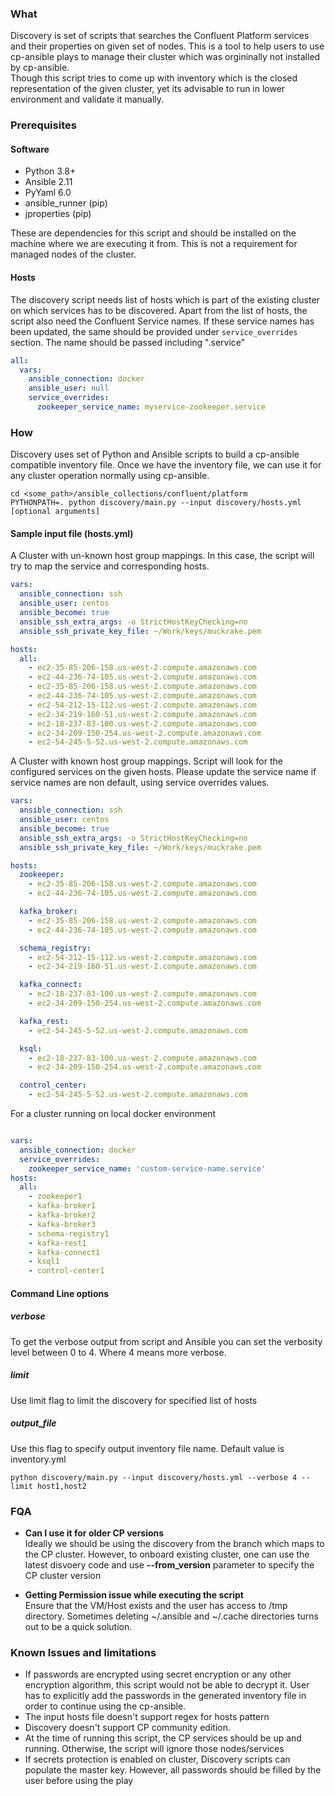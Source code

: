 ### What
Discovery is set of scripts that searches the Confluent Platform services and their properties on given set of nodes. This is a tool to help users to use cp-ansible plays to manage their cluster which was orgininally not installed by cp-ansible.  
Though this script tries to come up with inventory which is the closed representation of the given cluster, yet its advisable to run in lower environment and validate it manually.

### Prerequisites
#### Software
- Python 3.8+  
- Ansible 2.11  
- PyYaml 6.0  
- ansible_runner (pip)
- jproperties (pip)

These are dependencies for this script and should be installed on the machine where we are executing it from. This is not a requirement for managed nodes of the cluster.
#### Hosts
The discovery script needs list of hosts which is part of the existing cluster on which services has to be discovered. Apart from the list of hosts, the script also need the Confluent Service names. If these service names has been updated, the same should be provided under `service_overrides` section. The name should be passed including ".service" 

```yaml
all:
  vars:
    ansible_connection: docker
    ansible_user: null
    service_overrides:
      zookeeper_service_name: myservice-zookeeper.service
```

### How
Discovery uses set of Python and Ansible scripts to build a cp-ansible compatible inventory file. Once we have the inventory file, we can use it for any cluster operation normally using cp-ansible.

```shell
cd <some_path>/ansible_collections/confluent/platform
PYTHONPATH=. python discovery/main.py --input discovery/hosts.yml [optional arguments] 
```
#### Sample input file (hosts.yml)
A Cluster with un-known host group mappings. In this case, the script will try to map the service and corresponding hosts.
```yaml
vars:
  ansible_connection: ssh
  ansible_user: centos
  ansible_become: true
  ansible_ssh_extra_args: -o StrictHostKeyChecking=no
  ansible_ssh_private_key_file: ~/Work/keys/muckrake.pem

hosts:
  all:
    - ec2-35-85-206-158.us-west-2.compute.amazonaws.com
    - ec2-44-236-74-105.us-west-2.compute.amazonaws.com
    - ec2-35-85-206-158.us-west-2.compute.amazonaws.com
    - ec2-44-236-74-105.us-west-2.compute.amazonaws.com
    - ec2-54-212-15-112.us-west-2.compute.amazonaws.com
    - ec2-34-219-160-51.us-west-2.compute.amazonaws.com
    - ec2-18-237-83-100.us-west-2.compute.amazonaws.com
    - ec2-34-209-150-254.us-west-2.compute.amazonaws.com
    - ec2-54-245-5-52.us-west-2.compute.amazonaws.com

```
A Cluster with known host group mappings. Script will look for the configured services on the given hosts. Please update the service name if service names are non default, using service overrides values. 
```yaml
vars:
  ansible_connection: ssh
  ansible_user: centos
  ansible_become: true
  ansible_ssh_extra_args: -o StrictHostKeyChecking=no
  ansible_ssh_private_key_file: ~/Work/keys/muckrake.pem

hosts:
  zookeeper:
    - ec2-35-85-206-158.us-west-2.compute.amazonaws.com
    - ec2-44-236-74-105.us-west-2.compute.amazonaws.com

  kafka_broker:
    - ec2-35-85-206-158.us-west-2.compute.amazonaws.com
    - ec2-44-236-74-105.us-west-2.compute.amazonaws.com

  schema_registry:
    - ec2-54-212-15-112.us-west-2.compute.amazonaws.com
    - ec2-34-219-160-51.us-west-2.compute.amazonaws.com

  kafka_connect:
    - ec2-18-237-83-100.us-west-2.compute.amazonaws.com
    - ec2-34-209-150-254.us-west-2.compute.amazonaws.com

  kafka_rest:
    - ec2-54-245-5-52.us-west-2.compute.amazonaws.com

  ksql:
    - ec2-18-237-83-100.us-west-2.compute.amazonaws.com
    - ec2-34-209-150-254.us-west-2.compute.amazonaws.com

  control_center:
    - ec2-54-245-5-52.us-west-2.compute.amazonaws.com

```
For a cluster running on local docker environment 
```yaml

vars:
  ansible_connection: docker
  service_overrides:
    zookeeper_service_name: 'custom-service-name.service'
hosts:
  all:
    - zookeeper1
    - kafka-broker1
    - kafka-broker2
    - kafka-broker3
    - schema-registry1
    - kafka-rest1
    - kafka-connect1
    - ksql1
    - control-center1

```

#### Command Line options
##### verbose
To get the verbose output from script and Ansible you can set the verbosity level between 0 to 4. Where 4 means more verbose.
##### limit
Use limit flag to limit the discovery for specified list of hosts
##### output_file
Use this flag to specify output inventory file name. Default value is inventory.yml

```shell
python discovery/main.py --input discovery/hosts.yml --verbose 4 --limit host1,host2
```
### FQA
* **Can I use it for older CP versions**  
Ideally we should be using the discovery from the branch which maps to the CP cluster. However, to onboard existing cluster, one can use the latest disvoery code and use **--from_version** parameter to specify the CP cluster version


* **Getting Permission issue while executing the script**  
Ensure that the VM/Host exists and the user has access to /tmp directory. Sometimes deleting ~/.ansible and ~/.cache directories turns out to be a quick solution.

### Known Issues and limitations
* If passwords are encrypted using secret encryption or any other encryption algorithm, this script would not be able to decrypt it. User has to explicitly add the passwords in the generated inventory file in order to continue using the cp-ansible.
* The input hosts file doesn't support regex for hosts pattern
* Discovery doesn't support CP community edition.
* At the time of running this script, the CP services should be up and running. Otherwise, the script will ignore those nodes/services
* If secrets protection is enabled on cluster, Discovery scripts can populate the master key. However, all passwords should be filled by the user before using the play
